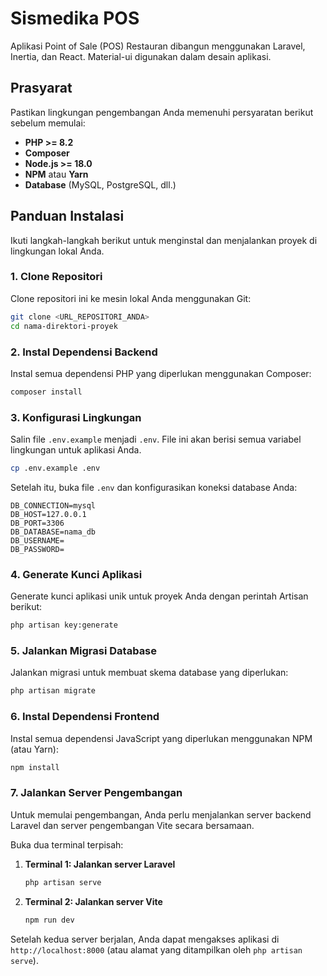 # Sismedika POS

Aplikasi Point of Sale (POS) Restauran dibangun menggunakan Laravel, Inertia, dan React. Material-ui digunakan dalam desain aplikasi.

## Prasyarat

Pastikan lingkungan pengembangan Anda memenuhi persyaratan berikut sebelum memulai:

- **PHP >= 8.2**
- **Composer**
- **Node.js >= 18.0**
- **NPM** atau **Yarn**
- **Database** (MySQL, PostgreSQL, dll.)

## Panduan Instalasi

Ikuti langkah-langkah berikut untuk menginstal dan menjalankan proyek di lingkungan lokal Anda.

### 1. Clone Repositori

Clone repositori ini ke mesin lokal Anda menggunakan Git:

```bash
git clone <URL_REPOSITORI_ANDA>
cd nama-direktori-proyek
```

### 2. Instal Dependensi Backend

Instal semua dependensi PHP yang diperlukan menggunakan Composer:

```bash
composer install
```

### 3. Konfigurasi Lingkungan

Salin file `.env.example` menjadi `.env`. File ini akan berisi semua variabel lingkungan untuk aplikasi Anda.

```bash
cp .env.example .env
```

Setelah itu, buka file `.env` dan konfigurasikan koneksi database Anda:

```env
DB_CONNECTION=mysql
DB_HOST=127.0.0.1
DB_PORT=3306
DB_DATABASE=nama_db
DB_USERNAME=
DB_PASSWORD=
```

### 4. Generate Kunci Aplikasi

Generate kunci aplikasi unik untuk proyek Anda dengan perintah Artisan berikut:

```bash
php artisan key:generate
```

### 5. Jalankan Migrasi Database

Jalankan migrasi untuk membuat skema database yang diperlukan:

```bash
php artisan migrate
```

### 6. Instal Dependensi Frontend

Instal semua dependensi JavaScript yang diperlukan menggunakan NPM (atau Yarn):

```bash
npm install
```

### 7. Jalankan Server Pengembangan

Untuk memulai pengembangan, Anda perlu menjalankan server backend Laravel dan server pengembangan Vite secara bersamaan.

Buka dua terminal terpisah:

1.  **Terminal 1: Jalankan server Laravel**

    ```bash
    php artisan serve
    ```

2.  **Terminal 2: Jalankan server Vite**
    ```bash
    npm run dev
    ```

Setelah kedua server berjalan, Anda dapat mengakses aplikasi di `http://localhost:8000` (atau alamat yang ditampilkan oleh `php artisan serve`).
